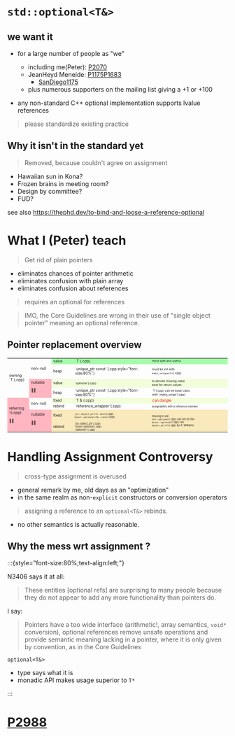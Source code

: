 # `std::optional<T&>`

## we want it

* for a large number of people as "we"
  * including me(Peter): [P2070](https://wg21.link/P2070)
  * JeanHeyd Meneide: [P1175](https://wg21.link/P1175)[P1683](https://wg21.link/P1683)
    * [SanDiego1175](https://wiki.edg.com/bin/view/Wg21sandiego2018/P1175)
  * plus numerous supporters on the mailing list giving a +1 or +100

* any non-standard C++ optional implementation supports lvalue references

> please standardize existing practice

## Why it isn't in the standard yet

> Removed, because couldn't agree on assignment

* Hawaiian sun in Kona?
* Frozen brains in meeting room?
* Design by committee?
* FUD?



see also https://thephd.dev/to-bind-and-loose-a-reference-optional

# What I (Peter) teach

> Get rid of plain pointers

* eliminates chances of pointer arithmetic
* eliminates confusion with plain array
* eliminates confusion about references

> requires an optional for references

> IMO, the Core Guidelines are wrong in their use of "single object pointer" meaning an optional reference.

## Pointer replacement overview

<table style="font-size:60%">
<colgroup>
<col span="3" style="font-size:80%;width: 10%;">
<col span="1" style=";">
<col span="1" style="font-size:60%;width: 35%">
</colgroup>

<tbody>
<tr class="fragment">
<td rowspan="4" style="vertical-align:middle;">
owning `T`{.cpp}
</td>
<td rowspan="2"  style="vertical-align:middle;">non-null</td>
<td style="background-color: #73FA79A0">value</td>
<td style="background-color: #73FA79A0">
`T`{.cpp}
</td>
<td style="font-size:80%; background-color: #73FA79A0">most safe and useful</td>
</tr>
<tr class="fragment">
<td style="vertical-align:middle;">heap</td>
<td  style="vertical-align:middle;">
`unique_ptr<T> const `{.cpp style="font-size:80%"}
</td>
<td style="font-size:80%">

must be init with<br/>`make_unique<T>`{.cpp}

</td>
</tr>
<tr class="fragment">
<td rowspan="2" style="vertical-align:middle; background-color: lightpink;">
nullable
<p style="size:200%;">🦸‍♀️</p>
</td>
<td style="background-color: #EAFDC7A0; vertical-align:middle;">value</td>
<td style="font-size:80%; background-color: #EAFDC7A0; vertical-align:middle;">
`optional<T>`{.cpp}
</td>
<td style="font-size:80%; background-color: #EAFDC7A0">
to denote missing value<br/>
best for return values 
</td>
</tr>
<tr class="fragment">
<td style="vertical-align:middle;">heap</td>
<td style="vertical-align:middle;">
`unique_ptr<T> const `{.cpp style="font-size:80%"}
</td>
<td style="font-size:80%">
`T`{.cpp} can be base class<br/>with `make_uniqe<Derived>`{.cpp}
</td>
</tr>
<tr class="fragment">
<td rowspan="4"  style="vertical-align:middle; background-color: lightpink;">

referring `T`{.cpp}
<p style="size:200%">🦸‍♀️</p>
</td>
<td rowspan="2" style="vertical-align:middle;">non-null</td>
<td  style="background-color: #EAFDC7A0">fixed</td>
<td  style="background-color: #EAFDC7A0">
`T &`{.cpp}
</td>
<td style="font-size:100%; background-color: #EAFDC7A0; color:red">
can dangle
</td>
</tr>
<tr class="fragment">
<td>rebind</td>
<td>
`reference_wrapper<T>`{.cpp}
</td>
<td style="font-size:70%">
assignability with a reference member
</td>
</tr>
<tr class="fragment">
<td rowspan="2" style="vertical-align:middle; background-color: lightpink;">
nullable
<p style="size:200%">🦸‍♀️</p>
</td>
<td  style="background-color: #F9DE96A0; vertical-align:middle;">fixed</td>
<td  style="background-color: #F9DE96A0; font-size: 70%; vertical-align:middle;">
  
`jss::object_ptr<T> const`{.cpp}<br/>
`boost::optional<T&> const`{.cpp}

</td>
<td rowspan="2" style="vertical-align:middle;font-size:70%;background-color: #F9DE96A0">
  
missing in std<br/>
`std::optional`{.cpp} can not do this<br/>
`boost::optional`{.cpp} can<br/>
`object_ptr<T>`{.cpp} by A. Williams
  
</td>
</tr>
<tr class="fragment">
<td  style="background-color: #F9DE96A0; vertical-align:middle;">rebind</td>
<td style="background-color: #F9DE96A0; font-size: 70%; vertical-align:middle;">
`jss::object_ptr<T>`{.cpp}<br/>
`boost::optional<T&>`{.cpp}<br/>
`optional<reference_wrapper<T>>`{.cpp}
</td>
</tr>
</tbody>
</table>

# Handling Assignment Controversy

> cross-type assignment is overused

* general remark by me, old days as an "optimization"
* in the same realm as non-`explicit` constructors or conversion operators

> assigning a reference to an `optional<T&>` rebinds.

* no other semantics is actually reasonable. 

## Why the mess wrt assignment ?

:::{style="font-size:80%;text-align:left;"}

N3406 says it at all:

> These entities [optional refs] are surprising to many people because they do not appear to add any more functionality than pointers do.

I say:

> Pointers have a too wide interface (arithmetic!, array semantics, `void*` conversion), optional references remove unsafe operations and provide semantic meaning lacking in a pointer, where it is only given by convention, as in the Core Guidelines

`optional<T&>` 

* type says what it is
* monadic API makes usage superior to `T*`

:::

# [P2988](https://wg21.link/P2988)


